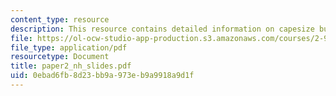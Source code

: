 ```yaml
---
content_type: resource
description: This resource contains detailed information on capesize bulk carriers.
file: https://ol-ocw-studio-app-production.s3.amazonaws.com/courses/2-964-economics-of-marine-transportation-industries-fall-2006/0ebad6fb8d23bb9a973eb9a9918a9d1f_paper2_nh_slides.pdf
file_type: application/pdf
resourcetype: Document
title: paper2_nh_slides.pdf
uid: 0ebad6fb-8d23-bb9a-973e-b9a9918a9d1f
---
```

